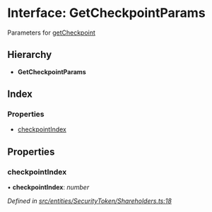 # Interface: GetCheckpointParams

Parameters for [getCheckpoint](../classes/_polymathbase_.polymathbase.md#getcheckpoint)

## Hierarchy

- **GetCheckpointParams**

## Index

### Properties

- [checkpointIndex](_entities_securitytoken_shareholders_.getcheckpointparams.md#checkpointindex)

## Properties

### checkpointIndex

• **checkpointIndex**: _number_

_Defined in [src/entities/SecurityToken/Shareholders.ts:18](https://github.com/PolymathNetwork/polymath-sdk/blob/660aba8/src/entities/SecurityToken/Shareholders.ts#L18)_
